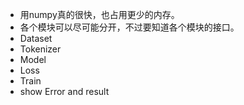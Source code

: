 
- 用numpy真的很快，也占用更少的内存。
- 各个模块可以尽可能分开，不过要知道各个模块的接口。
- Dataset
- Tokenizer
- Model
- Loss
- Train
- show Error and result